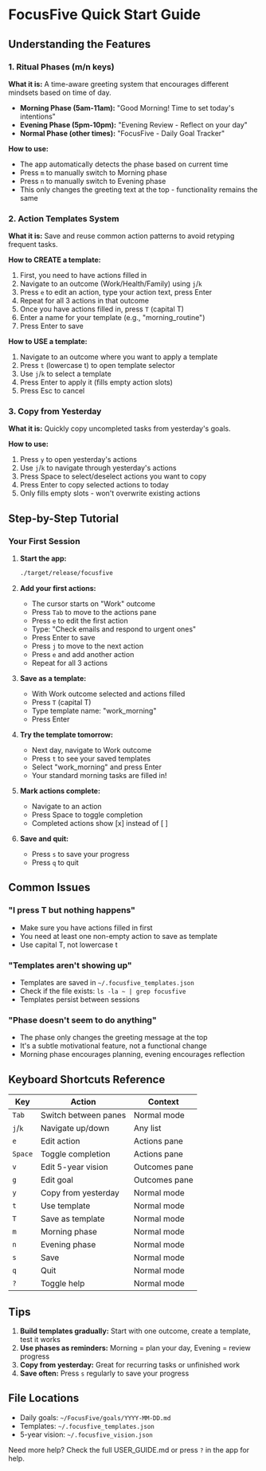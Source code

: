 # FocusFive Quick Start Guide

## Understanding the Features

### 1. Ritual Phases (m/n keys)

**What it is:** A time-aware greeting system that encourages different mindsets based on time of day.

- **Morning Phase (5am-11am):** "Good Morning! Time to set today's intentions"
- **Evening Phase (5pm-10pm):** "Evening Review - Reflect on your day"  
- **Normal Phase (other times):** "FocusFive - Daily Goal Tracker"

**How to use:**
- The app automatically detects the phase based on current time
- Press `m` to manually switch to Morning phase
- Press `n` to manually switch to Evening phase
- This only changes the greeting text at the top - functionality remains the same

### 2. Action Templates System

**What it is:** Save and reuse common action patterns to avoid retyping frequent tasks.

**How to CREATE a template:**
1. First, you need to have actions filled in
2. Navigate to an outcome (Work/Health/Family) using `j`/`k`
3. Press `e` to edit an action, type your action text, press Enter
4. Repeat for all 3 actions in that outcome
5. Once you have actions filled in, press `T` (capital T)
6. Enter a name for your template (e.g., "morning_routine")
7. Press Enter to save

**How to USE a template:**
1. Navigate to an outcome where you want to apply a template
2. Press `t` (lowercase t) to open template selector
3. Use `j`/`k` to select a template
4. Press Enter to apply it (fills empty action slots)
5. Press Esc to cancel

### 3. Copy from Yesterday

**What it is:** Quickly copy uncompleted tasks from yesterday's goals.

**How to use:**
1. Press `y` to open yesterday's actions
2. Use `j`/`k` to navigate through yesterday's actions
3. Press Space to select/deselect actions you want to copy
4. Press Enter to copy selected actions to today
5. Only fills empty slots - won't overwrite existing actions

## Step-by-Step Tutorial

### Your First Session

1. **Start the app:**
   ```bash
   ./target/release/focusfive
   ```

2. **Add your first actions:**
   - The cursor starts on "Work" outcome
   - Press `Tab` to move to the actions pane
   - Press `e` to edit the first action
   - Type: "Check emails and respond to urgent ones"
   - Press Enter to save
   - Press `j` to move to the next action
   - Press `e` and add another action
   - Repeat for all 3 actions

3. **Save as a template:**
   - With Work outcome selected and actions filled
   - Press `T` (capital T)
   - Type template name: "work_morning"
   - Press Enter

4. **Try the template tomorrow:**
   - Next day, navigate to Work outcome
   - Press `t` to see your saved templates
   - Select "work_morning" and press Enter
   - Your standard morning tasks are filled in!

5. **Mark actions complete:**
   - Navigate to an action
   - Press Space to toggle completion
   - Completed actions show [x] instead of [ ]

6. **Save and quit:**
   - Press `s` to save your progress
   - Press `q` to quit

## Common Issues

### "I press T but nothing happens"
- Make sure you have actions filled in first
- You need at least one non-empty action to save as template
- Use capital T, not lowercase t

### "Templates aren't showing up"
- Templates are saved in `~/.focusfive_templates.json`
- Check if the file exists: `ls -la ~ | grep focusfive`
- Templates persist between sessions

### "Phase doesn't seem to do anything"
- The phase only changes the greeting message at the top
- It's a subtle motivational feature, not a functional change
- Morning phase encourages planning, evening encourages reflection

## Keyboard Shortcuts Reference

| Key | Action | Context |
|-----|--------|---------|
| `Tab` | Switch between panes | Normal mode |
| `j`/`k` | Navigate up/down | Any list |
| `e` | Edit action | Actions pane |
| `Space` | Toggle completion | Actions pane |
| `v` | Edit 5-year vision | Outcomes pane |
| `g` | Edit goal | Outcomes pane |
| `y` | Copy from yesterday | Normal mode |
| `t` | Use template | Normal mode |
| `T` | Save as template | Normal mode |
| `m` | Morning phase | Normal mode |
| `n` | Evening phase | Normal mode |
| `s` | Save | Normal mode |
| `q` | Quit | Normal mode |
| `?` | Toggle help | Normal mode |

## Tips

1. **Build templates gradually:** Start with one outcome, create a template, test it works
2. **Use phases as reminders:** Morning = plan your day, Evening = review progress
3. **Copy from yesterday:** Great for recurring tasks or unfinished work
4. **Save often:** Press `s` regularly to save your progress

## File Locations

- Daily goals: `~/FocusFive/goals/YYYY-MM-DD.md`
- Templates: `~/.focusfive_templates.json`
- 5-year vision: `~/.focusfive_vision.json`

Need more help? Check the full USER_GUIDE.md or press `?` in the app for help.